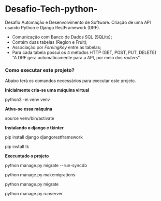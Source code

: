 # Desafio-Tech-python-
Desafio Automação e Desenvolvimento de Software. Criação de uma API usando Python e Django RestFramework (DRF).
- Comunicação com Banco de Dados SQL (SQLite);
- Contém duas tabelas (Region e  Fruit);
- Associação por *ForeingKey* entre as tabelas;
- Para cada tabela possui os 4 métodos HTTP (GET, POST, PUT, DELETE) "A DRF gera automaticamente para a API, por meio dos *routers*". 
### Como executar este projeto?

Abaixo terá os comandos necessários para executar este projeto. 

**Inicialmente cria-se uma máquina virtual**

python3 -m venv venv 

**Ativa-se essa máquina**

source venv/bin/activate

**Instalando o django e tkinter**

pip install django djangorestframework 

pip install tk

**Execuntado o projeto**

python manage.py migrate --run-syncdb 

python manage.py makemigrations

python manage.py migrate

python manage.py runserver 

